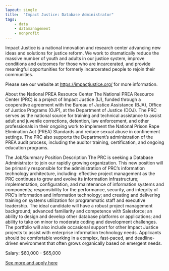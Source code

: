 ```yaml
---
layout: single
title:  "Impact Justice: Database Administrator"
tags: 
    - data
    - datamanagement
    - nonprofit
---
```


Impact Justice is a national innovation and research center advancing new ideas and solutions for justice reform. We work to dramatically reduce the massive number of youth and adults in our justice system, improve conditions and outcomes for those who are incarcerated, and provide meaningful opportunities for formerly incarcerated people to rejoin their communities.

Please see our website at https://impactjustice.org/ for more information.

About the National PREA Resource Center
The National PREA Resource Center (PRC) is a project of Impact Justice (IJ), funded through a cooperative agreement with the Bureau of Justice Assistance (BJA), Office of Justice Programs (OJP), at the Department of Justice (DOJ). The PRC serves as the national source for training and technical assistance to assist adult and juvenile corrections, detention, law enforcement, and other professionals in their ongoing work to implement the National Prison Rape Elimination Act (PREA) Standards and reduce sexual abuse in confinement settings. The PRC also supports the Department’s administration of the PREA audit process, including the auditor training, certification, and ongoing education programs. 

The Job/Summary Position Description 
The PRC is seeking a Database Administrator to join our rapidly growing organization. This new position will be primarily responsible for the administration of PRC’s information technology architecture, including: effective project management as the PRC continues to grow and evolve its information infrastructure; implementation, configuration, and maintenance of information systems and components; responsibility for the performance, security, and integrity of PRC’s information and information technology; and creating and delivering training on systems utilization for programmatic staff and executive leadership. The ideal candidate will have a robust project management background; advanced familiarity and competence with Salesforce; an ability to design and develop other database platforms or applications; and ability to take on minor to moderate coding and development challenges. The portfolio will also include occasional support for other Impact Justice projects to assist with enterprise information technology needs. Applicants should be comfortable working in a complex, fast-paced, and deadline-driven environment that often grows organically based on emergent needs. 


Salary: $60,000 - $65,000


[See more and apply here](https://impactjustice.org/job/database-administrator/)
